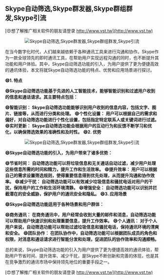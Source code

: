 ## **Skype自动筛选,Skype群发器,Skype群组群发,Skype引流**

[😍想了解推广相关软件的朋友请登录 http://www.vst.tw](http://www.vst.tw)

 <center><img src="https://vst.tw/MP4/tuiguang/png/5.png" alt="Skype自动筛选,Skype群发器,Skype群组群发,Skype引流"></center>

在当今数字化时代，人们越来越依赖于各种通讯工具来进行沟通和协作。Skype作为一款全球领先的即时通讯工具，在帮助用户实现远程沟通的同时，也不断提升其功能和用户体验。其中，Skype自动筛选功能的引入，为用户提供了更为便捷高效的通讯体验，本文将就Skype自动筛选功能的特点、优势和应用场景进行探讨。

**😄1. 特点**

**😄Skype自动筛选功能基于先进的人工智能技术，能够智能识别和过滤用户收到的信息和通话请求。其主要特点包括：**

**😄智能识别： Skype自动筛选功能能够识别用户收到的信息内容，包括文字、图片、链接等，从而进行分类和处理。**
**😄个性化设置： 用户可以根据自己的需求和偏好，对自动筛选功能进行个性化设置，包括指定特定联系人或关键词进行过滤。**
**😄实时更新： Skype自动筛选功能会根据用户的互动行为和反馈不断学习和优化，以确保筛选效果的准确性和及时性。**
**😄2. 优势**

 <center><img src="https://vst.tw/MP4/tuiguang/png/8.png" alt="Skype自动筛选,Skype群发器,Skype群组群发,Skype引流"></center>

**😄Skype自动筛选功能的引入，为用户带来了诸多优势：**

**😄节省时间： 自动筛选功能可以将垃圾信息和无关通话自动过滤，减少用户处理这些信息所需的时间和精力，提升工作和生活效率。**
**😄提升效率： 用户可以根据自己的需求设置筛选规则，使得重要信息得到优先处理，从而提升沟通和协作效率。**
**😄减少干扰： 自动筛选功能可以有效减少垃圾信息和骚扰电话对用户的干扰，保持用户的工作和生活环境清静。**
**😄增强安全： 自动筛选功能可以识别并拦截潜在的安全威胁，保护用户的通讯安全和隐私。**
**😄3. 应用场景**

**😄Skype自动筛选功能适用于各种场景和用户群体：**

**😄商务通讯： 在商务通讯中，用户经常会收到大量的邮件和消息，自动筛选功能可以帮助用户快速识别和处理重要信息，提升工作效率。**
**😄个人通讯： 对于个人用户来说，自动筛选功能可以帮助过滤垃圾信息和骚扰电话，保持通讯环境的清爽和安全。**
**😄团队协作： 在团队协作中，自动筛选功能可以根据团队成员的角色和权限，对消息和通话请求进行智能分发和处理，促进团队的协作效率和沟通顺畅。**

总的来说，Skype自动筛选功能的引入为用户提供了更为便捷高效的通讯体验，帮助用户节省时间、提升效率、减少干扰，是Skype不断创新和完善的体现，也是其在竞争激烈的通讯市场中保持领先地位的重要手段之一。

[😍想了解推广相关软件的朋友请登录 http://www.vst.tw](http://www.vst.tw)



